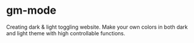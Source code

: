 # gm-mode
Creating dark &amp; light toggling website. Make your own colors in both dark and light theme with high controllable functions. 
